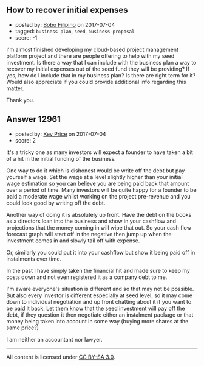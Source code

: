 ## How to recover initial expenses

- posted by: [Bobo Filipino](https://stackexchange.com/users/8433274/bobo-filipino) on 2017-07-04
- tagged: `business-plan`, `seed`, `business-proposal`
- score: -1

I'm almost finished developing my cloud-based project management platform project and there are people offering to help with my seed investment. Is there a way that I can include with the business plan a way to recover my initial expenses out of the seed fund they will be providing? If yes, how do I include that in my business plan? Is there are right term for it? Would also appreciate if you could provide additional info regarding this matter.

Thank you.


## Answer 12961

- posted by: [Kev Price](https://stackexchange.com/users/1109274/kev-price) on 2017-07-04
- score: 2

It's a tricky one as many investors will expect a founder to have taken a bit of a hit in the initial funding of the business.

One way to do it which is dishonest would be write off the debt but pay yourself a wage. Set the wage at a level slightly higher than your initial wage estimation so you can believe you are being paid back that amount over a period of time. Many investors will be quite happy for a founder to be paid a moderate wage whilst working on the project pre-revenue and you could look good by writing off the debt.

Another way of doing it is absolutely up front. Have the debt on the books as a directors loan into the business and show in your cashflow and projections that the money coming in will wipe that out. So your cash flow forecast graph will start off in the negative then jump up when the investment comes in and slowly tail off with expense.

Or, similarly you could put it into your cashflow but show it being paid off in instalments over time.

In the past I have simply taken the financial hit and made sure to keep my costs down and not even registered it as a company debt to me.

I'm aware everyone's situation is different and so that may not be possible. But also every investor is different especially at seed level, so it may come down to individual negotiation and up front chatting about it if you want to be paid it back. Let them know that the seed investment will pay off the debt, if they question it then negotiate either an instalment package or that money being taken into account in some way (buying more shares at the same price?)

I am neither an accountant nor lawyer.



---

All content is licensed under [CC BY-SA 3.0](https://creativecommons.org/licenses/by-sa/3.0/).
